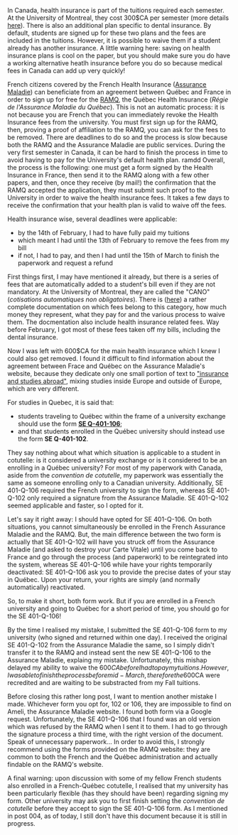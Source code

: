 <!--
.. title: 006 - Health Insurance from France to Canada
.. slug: 006
.. date: 2022-07-28 11:52:15 UTC-04:00
.. tags: draft paperworking
.. category: draft
.. link: 
.. description: 
.. type: text
-->

In Canada, health insurance is part of the tuitions required each semester. At the University of Montreal, they cost 300$CA per semester (more details [here](http://www.bei.umontreal.ca/bei/ass_couverture.htm)). There is also an additional plan specific to dental insurance. By default, students are signed up for these two plans and the fees are included in the tuitions. However, it is possible to waive them if a student already has another insurance. A little warning here: saving on health insurance plans is cool on the paper, but you should make sure you do have a working alternative heatlh insurance before you do so because medical fees in Canada can add up very quickly!

French citizens covered by the French Health Insurance ([Assurance Maladie](https://www.ameli.fr/paris/assure)) can beneficiate from an agreement between Québec and France in order to sign up for free for the [RAMQ](https://www.ramq.gouv.qc.ca/fr), the Québec Health Insurance (*Régie de l'Assurance Maladie du Québec*). This is not an automatic process: it is not because you are French that you can immediately revoke the Health Insurance fees from the university. You must first sign up for the RAMQ, then, proving a proof of affiliation to the RAMQ, you can ask for the fees to be removed. There are deadlines to do so and the process is slow because both the RAMQ and the Assurance Maladie are public services. During the very first semester in Canada, it can be hard to finish the process in time to avoid having to pay for the University's default health plan.
ramdd
Overall, the process is the following: one must get a form signed by the Health Insurance in France, then send it to the RAMQ along with a few other papers, and then, once they receive (by mail!) the confirmation that the RAMQ accepted the application, they must submit such proof to the University in order to waive the health insurance fees. It takes a few days to receive the confirmation that your health plan is valid to waive off the fees.  

Health insurance wise, several deadlines were applicable:

- by the 14th of February, I had to have fully paid my tuitions
- which meant I had until the 13th of February to remove the fees from my bill
- if not, I had to pay, and then I had until the 15th of March to finish the paperwork and request a refund

First things first, I may have mentioned it already, but there is a series of fees that are automatically added to a student's bill even if they are not mandatory. At the University of Montreal, they are called the "CANO" (*cotisations automatiques non obligatoires*). There is ([here](https://ombudsman.umontreal.ca/foire-aux-questions/faq/news/detail/News/comment-me-desister-des-assurances-ou-dautres-frais-non-obligatoires/)) a rather complete documentation on which fees belong to this category, how much money they represent, what they pay for and the various process to waive them. The docmentation also include health insurance related fees. Way before February, I got most of these fees taken off my bills, including the dental insurance.

Now I was left with 600$CA for the main health insurance which I knew I could also get removed. I found it difficult to find information about the agreement between Frace and Québec on the Assurance Maladie's website, because they dedicate only one small portion of text to ["insurance and studies abroad"](https://www.ameli.fr/paris/assure/droits-demarches/europe-international/protection-sociale-etranger/etudes-etranger), mixing studies inside Europe and outside of Europe, which are very different.  

For studies in Quebec, it is said that:

- students traveling to Québec within the frame of a university exchange should use the form [**SE Q-401-106**](https://www.ramq.gouv.qc.ca/fr/media/2516);
- and that students enrolled in the Québec university should instead use the form **SE Q-401-102**.

They say nothing about what which situation is applicable to a student in cotutelle: is it considered a university exchange or is it considered to be an enrolling in a Québec university? For most of my paperwork with Canada, aside from the *convention de cotutelle*, my paperwork was essentially the same as someone enrolling only to a Canadian university. Additionally, SE 401-Q-106 required the French university to sign the form, whereas SE 401-Q-102 only required a signature from the Assurance Maladie. SE 401-Q-102 seemed applicable and faster, so I opted for it.  

Let's say it right away: I should have opted for SE 401-Q-106. On both situations, you cannot simultaneously be enrolled in the French Assurance Maladie and the RAMQ. But, the main difference between the two form is actually that SE 401-Q-102 will have you struck off from the Assurance Maladie (and asked to destroy your Carte Vitale) until you come back to France and go through the process (and paperwork) to be reintegrated into the system, whereas SE 401-Q-106 while have your rights temporarily deactivated: SE 401-Q-106 ask you to provide the precise dates of your stay in Québec. Upon your return, your rights are simply (and normally automatically) reactivated.  

So, to make it short, both form work. But if you are enrolled in a French university and going to Québec for a short period of time, you should go for the SE 401-Q-106!

By the time I realised my mistake, I submitted the SE 401-Q-106 form to my university (who signed and returned within one day). I received the original SE 401-Q-102 from the Assurance Maladie the same, so I simply didn't transfer it to the RAMQ and instead sent the new SE 401-Q-106 to the Assurance Maladie, explaing my mistake. Unfortunately, this mishap delayed my ability to waive the 600$CA before I had to pay my tuitions. However, I was able to finish the process before mid-March, therefore the 600$CA were recredited and are waiting to be substracted from my Fall tuitions.  

Before closing this rather long post, I want to mention another mistake I made. Whichever form you opt for, 102 or 106, they are impossible to find on Ameli, the Assurance Maladie website. I found both form via a Google request. Unfortunately, the SE 401-Q-106 that I found was an old version which was refused by the RAMQ when I sent it to them. I had to go through the signature process a third time, with the right version of the document. Speak of unnecessary paperwork... In order to avoid this, I strongly recommend using the forms provided on the RAMQ website: they are common to both the French and the Québec administration and actually findable on the RAMQ's website.  
 
A final warning: upon discussion with some of my fellow French students also enrolled in a French-Québec cotutelle, I realised that my university has been particularly flexible (has they should have been) regarding signing my form. Other university may ask you to first finish setting the *convention de cotutelle* before they accept to sign the SE 401-Q-106 form. As I mentioned in post 004, as of today, I still don't have this document because it is still in progress. 